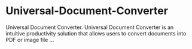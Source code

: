# Universal-Document-Converter
Universal Document Converter. Universal Document Converter is an intuitive productivity solution that allows users to convert documents into PDF or image file ...
